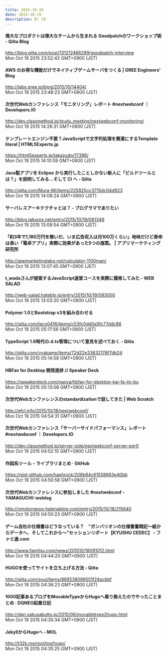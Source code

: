 ```yaml
---
title: 2015-10-19
date: 2015-10-19
description: B! 19
---
```


#### 偉大なプロダクトは偉大なチームから生まれる Goodpatchのワークショップ術 - Qiita Blog
http://blog.qiita.com/post/131212466299/goodpatch-interview<br>
Mon Oct 19 2015 23:52:42 GMT+0900 (JST)<br>


#### AWS のお得な機能だけでネイティブゲームサーバをつくる | GREE Engineers' Blog
http://labs.gree.jp/blog/2015/10/14404/<br>
Mon Oct 19 2015 23:48:23 GMT+0900 (JST)<br>


#### 次世代Webカンファレンス「モニタリング」レポート #nextwebconf ｜ Developers.IO
http://dev.classmethod.jp/study_meeting/nextwebconf-monitoring/<br>
Mon Oct 19 2015 14:26:31 GMT+0900 (JST)<br>


#### テンプレートエンジン不要？JavaScriptで文字列処理を簡潔にするTemplate literal | HTML5Experts.jp
https://html5experts.jp/takazudo/17396/<br>
Mon Oct 19 2015 14:10:59 GMT+0900 (JST)<br>


#### Java製アプリを Eclipse から実行したことしかない新人に「ビルドツールとは？」を説明してみる…そして CI へ - Qiita
http://qiita.com/Mura-Mi/items/225825cc3715dc04d923<br>
Mon Oct 19 2015 14:08:24 GMT+0900 (JST)<br>


#### サーバレスアーキテクチャとは？ - プログラマでありたい
http://blog.takuros.net/entry/2015/10/19/081349<br>
Mon Oct 19 2015 13:09:54 GMT+0900 (JST)<br>


#### 「約3年で1,180万円を稼いだ、いま広告収入は月100万くらい」地味だけど寿命は長い「電卓アプリ」実際に効果があった5つの施策。 | アプリマーケティング研究所
http://appmarketinglabo.net/calculator-1100man/<br>
Mon Oct 19 2015 13:07:45 GMT+0900 (JST)<br>


#### t_wadaさんが提案するJavaScript速習コースを実際に履修してみた - WEB SALAD
http://web-salad.hateblo.jp/entry/2015/10/19/083000<br>
Mon Oct 19 2015 13:03:20 GMT+0900 (JST)<br>


#### Polymer 1.0とBootstrap v3を組み合わせる
http://qiita.com/laco0416/items/c53fc0dd0a5fc77ddc86<br>
Mon Oct 19 2015 05:17:56 GMT+0900 (JST)<br>


#### TypeScript 1.6時代の.d.ts管理について意見を述べておく - Qiita
http://qiita.com/vvakame/items/72d22e33632178f7db24<br>
Mon Oct 19 2015 05:14:58 GMT+0900 (JST)<br>


#### HBFav for Desktop 開発進捗 // Speaker Deck
https://speakerdeck.com/naoya/hbfav-for-desktop-kai-fa-jin-bu<br>
Mon Oct 19 2015 05:13:08 GMT+0900 (JST)<br>


####                 次世代Webカンファレンスのstandardizationで話してきた | Web Scratch            
http://efcl.info/2015/10/18/nextwebconf/<br>
Mon Oct 19 2015 04:54:31 GMT+0900 (JST)<br>


#### 次世代Webカンファレンス「サーバーサイドパフォーマンス」レポート #nextwebconf ｜ Developers.IO
http://dev.classmethod.jp/server-side/nextwebconf-server-perf/<br>
Mon Oct 19 2015 04:52:15 GMT+0900 (JST)<br>


#### 作図系ツール・ライブラリまとめ · GitHub
https://gist.github.com/hashrock/208b84c61558663e40bb<br>
Mon Oct 19 2015 04:50:58 GMT+0900 (JST)<br>


####  次世代Webカンファレンスに参加しました #nextwebconf - YAMAGUCHI::weblog
http://ymotongpoo.hatenablog.com/entry/2015/10/18/215640<br>
Mon Oct 19 2015 04:50:23 GMT+0900 (JST)<br>


#### ゲーム会社の仕様書はどうなっている？　"ガンバリオンの仕様書奮戦記～紙からデータへ、そしてこれから～”セッションリポート【KYUSHU CEDEC】 - ファミ通.com
http://www.famitsu.com/news/201510/18091012.html<br>
Mon Oct 19 2015 04:44:20 GMT+0900 (JST)<br>


#### HUGOを使ってサイトを立ち上げる方法 - Qiita
http://qiita.com/syui/items/869538099551f24acbbf<br>
Mon Oct 19 2015 04:36:23 GMT+0900 (JST)<br>


####  1000記事あるブログをMovableTypeからHugoへ乗り換えたのでやったことまとめ ·  DQNEO起業日記
http://dqn.sakusakutto.jp/2015/06/movabletype2hugo.html<br>
Mon Oct 19 2015 04:35:34 GMT+0900 (JST)<br>


#### JekyllからHugoへ - MOL
http://t32k.me/mol/log/hugo/<br>
Mon Oct 19 2015 04:35:25 GMT+0900 (JST)<br>


